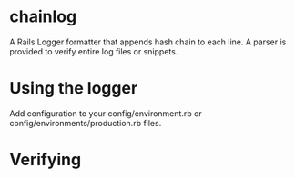 # chainlog
A Rails Logger formatter that appends hash chain to each line.
A parser is provided to verify entire log files or snippets.

# Using the logger

Add configuration to your config/environment.rb or config/environments/production.rb files.


# Verifying

